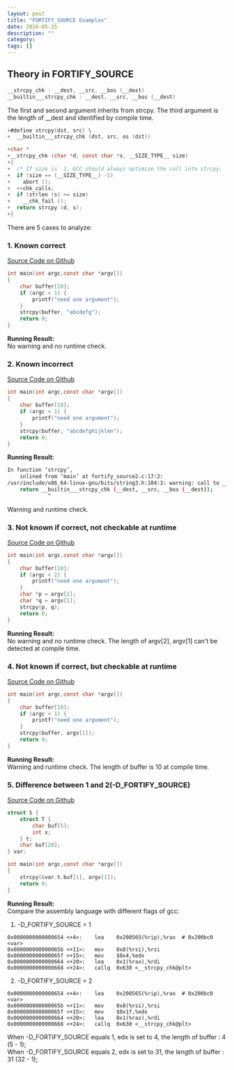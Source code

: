 ```yaml
---
layout: post
title: "FORTIFY_SOURCE Examples"
date: 2016-05-25
description: ""
category: 
tags: []
---
```


## Theory in FORTIFY_SOURCE
```c
__strcpy_chk : __dest, __src, __bos (__dest)
__builtin___strcpy_chk : __dest, __src, __bos (__dest)
```

The first and second argument inherits from strcpy. The third argument is the length of __dest and identified by compile time.

```c
+#define strcpy(dst, src) \
+  __builtin___strcpy_chk (dst, src, os (dst))

+char *
+__strcpy_chk (char *d, const char *s, __SIZE_TYPE__ size)
+{
+  /* If size is -1, GCC should always optimize the call into strcpy.  */
+  if (size == (__SIZE_TYPE__) -1)
+    abort ();
+  ++chk_calls;
+  if (strlen (s) >= size)
+    __chk_fail ();
+  return strcpy (d, s);
+}
```

There are 5 cases to analyze:

### 1. Known correct

[Source Code on Github](https://github.com/mudongliang/CLanguageReview/blob/master/fortify_source/0/fortify_source1.c)

```c
int main(int argc,const char *argv[])
{	
	char buffer[10];
	if (argc < 1) {
		printf("need one argument"); 
	}
	strcpy(buffer, "abcdefg");
	return 0;
}
```

**Running Result:**    
No warning and no runtime check.

### 2. Known incorrect

[Source Code on Github](https://github.com/mudongliang/CLanguageReview/blob/master/fortify_source/0/fortify_source2.c)

```c
int main(int argc,const char *argv[])
{	
	char buffer[10];
	if (argc < 1) {
		printf("need one argument"); 
	}
	strcpy(buffer, "abcdefghijklmn");
	return 0;
}
```

**Running Result:**

```sh
In function ‘strcpy’,
    inlined from ‘main’ at fortify_source2.c:17:2:
/usr/include/x86_64-linux-gnu/bits/string3.h:104:3: warning: call to __builtin___memcpy_chk will always overflow destination buffer
    return __builtin___strcpy_chk (__dest, __src, __bos (__dest));
		     ^
```
Warning and runtime check.

### 3. Not known if correct, not checkable at runtime 

[Source Code on Github](https://github.com/mudongliang/CLanguageReview/blob/master/fortify_source/0/fortify_source3.c)

```c
int main(int argc,const char *argv[])
{	
	char buffer[10];
	if (argc < 2) {
	    printf("need one argument");
	}
	char *p = argv[2];
	char *q = argv[1];
	strcpy(p, q);
	return 0;
}
```

**Running Result:**    
No warning and no runtime check. The length of argv[2], argv[1] can't be detected at compile time.

### 4. Not known if correct, but checkable at runtime

[Source Code on Github](https://github.com/mudongliang/CLanguageReview/blob/master/fortify_source/0/fortify_source.c)

```c
int main(int argc,const char *argv[])
{	
	char buffer[10];
	if (argc < 1) {
		printf("need one argument"); 
	}
	strcpy(buffer, argv[1]);
	return 0;
}
```

**Running Result:**    
Warning and runtime check. The length of buffer is 10 at compile time.

### 5. Difference between 1 and 2(-D_FORTIFY_SOURCE)


[Source Code on Github](https://github.com/mudongliang/CLanguageReview/blob/master/fortify_source/0/fortify1vs2.c)

```c
struct S {
	struct T {
		char buf[5];
		int x;
	} t;
	char buf[20];
} var;

int main(int argc,const char *argv[])
{
	strcpy(&var.t.buf[1], argv[1]);
	return 0;
}
```

**Running Result:**    
Compare the assembly language with different flags of gcc:

1. -D_FORTIFY_SOURCE = 1 

```
0x0000000000000654 <+4>:	lea    0x200565(%rip),%rax  # 0x200bc0 <var>
0x000000000000065b <+11>:	mov    0x8(%rsi),%rsi
0x000000000000065f <+15>:	mov    $0x4,%edx
0x0000000000000664 <+20>:	lea    0x1(%rax),%rdi
0x0000000000000668 <+24>:	callq  0x630 <__strcpy_chk@plt>

```

2. -D_FORTIFY_SOURCE = 2

```
0x0000000000000654 <+4>:	lea    0x200565(%rip),%rax  # 0x200bc0 <var>
0x000000000000065b <+11>:	mov    0x8(%rsi),%rsi
0x000000000000065f <+15>:	mov    $0x1f,%edx
0x0000000000000664 <+20>:	lea    0x1(%rax),%rdi
0x0000000000000668 <+24>:	callq  0x630 <__strcpy_chk@plt>
```

When -D_FORTIFY_SOURCE equals 1, edx is set to 4, the length of buffer : 4 (5 - 1);    
When -D_FORTIFY_SOURCE equals 2, edx is set to 31, the length of buffer : 31 (32 - 1);
